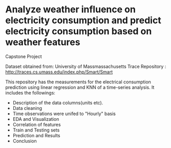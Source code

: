 # Analyze weather influence on electricity consumption and predict electricity consumption based on weather features

Capstone Project

Dataset obtained from: University of Massmassachusetts Trace Repository : http://traces.cs.umass.edu/index.php/Smart/Smart

This repository has the measurements for the electrical consumption prediction using linear regression and KNN of a time-series analysis. It includes the followings:

- Description of the data columns(units etc). 
- Data cleaning
- Time observations were unifed to "Hourly" basis
- EDA and Visualization
- Correlation of features
- Train and Testing sets
- Prediction and Results
- Conclusion
